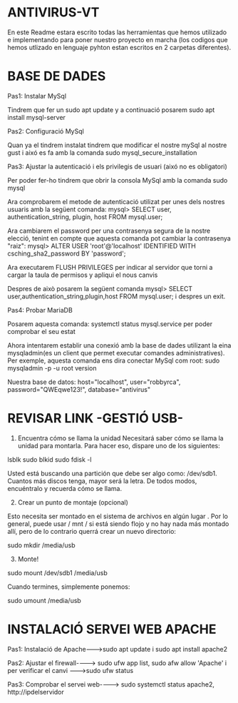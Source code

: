 # ANTIVIRUS-VT

En este Readme estara escrito todas las herramientas que hemos utilizado e implementando para poner nuestro proyecto en marcha
(los codigos que hemos utlizado en lenguaje pyhton estan escritos en 2 carpetas diferentes).

# BASE DE DADES 
 
  Pas1: Instalar MySql
 
  Tindrem que fer un sudo apt update y a continuació posarem sudo apt install mysql-server
  
  Pas2: Configuració MySql
  
  Quan ya el tindrem instalat tindrem que modificar el nostre mySql al nostre gust i aixó es fa amb la comanda sudo mysql_secure_installation
  
  Pas3: Ajustar la autenticació i els privilegis de usuari (aixó no es obligatori)
  
  Per poder fer-ho tindrem que obrir la consola MySql amb la comanda sudo mysql
  
  Ara comprobarem el metode de autenticació utilizat per unes dels nostres usuaris amb la següent comanda:
  mysql> SELECT user, authentication_string, plugin, host FROM mysql.user;
  
  Ara cambiarem el password per una contrasenya segura de la nostre elecció, tenint en compte que aquesta comanda
  pot cambiar la contrasenya "raiz": mysql> ALTER USER 'root'@'localhost' IDENTIFIED WITH csching_sha2_password BY 'password';
  
  Ara executarem FLUSH PRIVILEGES per indicar al servidor que torni a cargar la taula de permisos y apliqui el nous canvis
  
  Despres de això posarem la següent comanda mysql> SELECT user,authentication_string,plugin,host FROM mysql.user;
  i despres un exit.

  Pas4: Probar MariaDB 
  
  Posarem aquesta comanda: systemctl status mysql.service per poder comprobar el seu estat 
  
  Ahora intentarem establir una conexió amb la base de dades utilizant la eina mysqladmin(es un client que permet executar comandes administratives). Per exemple, aquesta comanda ens dira conectar MySql com root: sudo mysqladmin -p -u root version

Nuestra base de datos:
  host="localhost",
  user="robbyrca",
  password="QWEqwe123!",
  database="antivirus"

# REVISAR LINK -GESTIÓ USB-
  
1. Encuentra cómo se llama la unidad
Necesitará saber cómo se llama la unidad para montarla. Para hacer eso, dispare uno de los siguientes:

lsblk
sudo blkid
sudo fdisk -l

Usted está buscando una partición que debe ser algo como: /dev/sdb1. Cuantos más discos tenga, mayor será la letra. De todos modos, encuéntralo y recuerda cómo se llama.

2. Crear un punto de montaje (opcional)

Esto necesita ser montado en el sistema de archivos en algún lugar . Por lo general, puede usar / mnt / si está siendo flojo y no hay nada más montado allí, pero de lo contrario querrá crear un nuevo directorio:

sudo  mkdir /media/usb

3. Monte!

sudo mount /dev/sdb1 /media/usb

Cuando termines, simplemente ponemos:

sudo umount /media/usb
  
# INSTALACIÓ SERVEI WEB APACHE
  
  Pas1: Instalació de Apache--->sudo apt update i sudo apt install apache2
  
  Pas2: Ajustar el firewall----> sudo ufw app list, sudo afw allow 'Apache' i per verificar el canvi --->sudo ufw status 
  
  Pas3: Comprobar el servei web----> sudo systemctl status apache2, http://ipdelservidor
  

  








